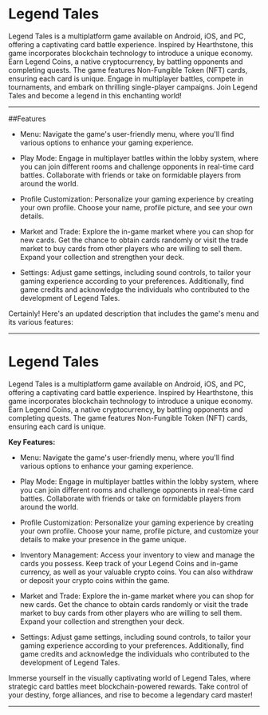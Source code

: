 # Legend Tales

Legend Tales is a multiplatform game available on Android, iOS, and PC, offering a captivating card battle experience.
 Inspired by Hearthstone, this game incorporates blockchain technology to introduce a unique economy. Earn Legend Coins, a native cryptocurrency, by battling opponents and completing quests.
 The game features Non-Fungible Token (NFT) cards, ensuring each card is unique.
 Engage in multiplayer battles, compete in tournaments, and embark on thrilling single-player campaigns. Join Legend Tales and become a legend in this enchanting world!

---

##Features

- Menu: Navigate the game's user-friendly menu, where you'll find various options to enhance your gaming experience.

- Play Mode: Engage in multiplayer battles within the lobby system, where you can join different rooms and challenge opponents in real-time card battles. Collaborate with friends or take on formidable players from around the world.

- Profile Customization: Personalize your gaming experience by creating your own profile. Choose your name, profile picture, and see your own details.

- Market and Trade: Explore the in-game market where you can shop for new cards. Get the chance to obtain cards randomly or visit the trade market to buy cards from other players who are willing to sell them. Expand your collection and strengthen your deck.

- Settings: Adjust game settings, including sound controls, to tailor your gaming experience according to your preferences. Additionally, find game credits and acknowledge the individuals who contributed to the development of Legend Tales.


Certainly! Here's an updated description that includes the game's menu and its various features:

---

# Legend Tales

Legend Tales is a multiplatform game available on Android, iOS, and PC, offering a captivating card battle experience. Inspired by Hearthstone, this game incorporates blockchain technology to introduce a unique economy. Earn Legend Coins, a native cryptocurrency, by battling opponents and completing quests. The game features Non-Fungible Token (NFT) cards, ensuring each card is unique.

**Key Features:**

- Menu: Navigate the game's user-friendly menu, where you'll find various options to enhance your gaming experience.

- Play Mode: Engage in multiplayer battles within the lobby system, where you can join different rooms and challenge opponents in real-time card battles. Collaborate with friends or take on formidable players from around the world.

- Profile Customization: Personalize your gaming experience by creating your own profile. Choose your name, profile picture, and customize your details to make your presence in the game unique.

- Inventory Management: Access your inventory to view and manage the cards you possess. Keep track of your Legend Coins and in-game currency, as well as your valuable crypto coins. You can also withdraw or deposit your crypto coins within the game.

- Market and Trade: Explore the in-game market where you can shop for new cards. Get the chance to obtain cards randomly or visit the trade market to buy cards from other players who are willing to sell them. Expand your collection and strengthen your deck.

- Settings: Adjust game settings, including sound controls, to tailor your gaming experience according to your preferences. Additionally, find game credits and acknowledge the individuals who contributed to the development of Legend Tales.

Immerse yourself in the visually captivating world of Legend Tales, where strategic card battles meet blockchain-powered rewards. Take control of your destiny, forge alliances, and rise to become a legendary card master!

---

